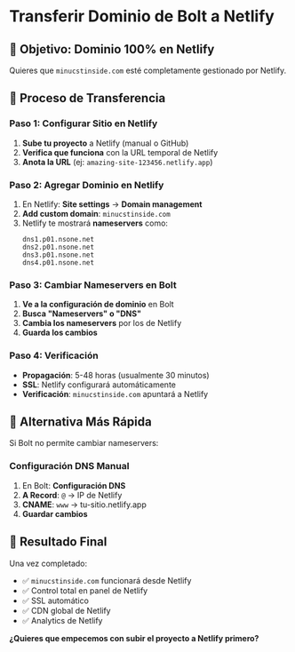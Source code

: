 # Transferir Dominio de Bolt a Netlify

## 🎯 **Objetivo: Dominio 100% en Netlify**

Quieres que `minucstinside.com` esté completamente gestionado por Netlify.

## 🔄 **Proceso de Transferencia**

### **Paso 1: Configurar Sitio en Netlify**
1. **Sube tu proyecto** a Netlify (manual o GitHub)
2. **Verifica que funciona** con la URL temporal de Netlify
3. **Anota la URL** (ej: `amazing-site-123456.netlify.app`)

### **Paso 2: Agregar Dominio en Netlify**
1. En Netlify: **Site settings** → **Domain management**
2. **Add custom domain**: `minucstinside.com`
3. Netlify te mostrará **nameservers** como:
   ```
   dns1.p01.nsone.net
   dns2.p01.nsone.net
   dns3.p01.nsone.net
   dns4.p01.nsone.net
   ```

### **Paso 3: Cambiar Nameservers en Bolt**
1. **Ve a la configuración de dominio** en Bolt
2. **Busca "Nameservers" o "DNS"**
3. **Cambia los nameservers** por los de Netlify
4. **Guarda los cambios**

### **Paso 4: Verificación**
- **Propagación**: 5-48 horas (usualmente 30 minutos)
- **SSL**: Netlify configurará automáticamente
- **Verificación**: `minucstinside.com` apuntará a Netlify

## 🚨 **Alternativa Más Rápida**

Si Bolt no permite cambiar nameservers:

### **Configuración DNS Manual**
1. En Bolt: **Configuración DNS**
2. **A Record**: `@` → IP de Netlify
3. **CNAME**: `www` → tu-sitio.netlify.app
4. **Guardar cambios**

## 🎉 **Resultado Final**

Una vez completado:
- ✅ `minucstinside.com` funcionará desde Netlify
- ✅ Control total en panel de Netlify
- ✅ SSL automático
- ✅ CDN global de Netlify
- ✅ Analytics de Netlify

**¿Quieres que empecemos con subir el proyecto a Netlify primero?**